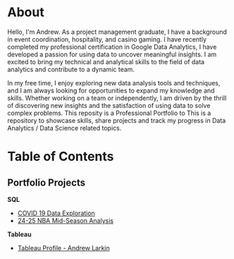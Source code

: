 # About
Hello, I'm Andrew. As a project management graduate, I have a background in event coordination, hospitality, and casino gaming. I have recently completed my professional certification in Google Data Analytics, I have developed a passion for using data to uncover meaningful insights. I am excited to bring my technical and analytical skills to the field of data analytics and contribute to a dynamic team.

In my free time, I enjoy exploring new data analysis tools and techniques, and I am always looking for opportunities to expand my knowledge and skills. Whether working on a team or independently, I am driven by the thrill of discovering new insights and the satisfaction of using data to solve complex problems. This reposity is a Professional Portfolio to This is a repository to showcase skills, share projects and track my progress in Data Analytics / Data Science related topics.

# Table of Contents

## Portfolio Projects

**SQL**
- [COVID 19 Data Exploration](https://github.com/andrewlarkin21/PortfolioProjects/blob/main/PortfolioProject_Covid.sql)
- [24-25 NBA Mid-Season Analysis](https://github.com/andrewlarkin21/PortfolioProjects/blob/main/PortfolioProject_Covid.sql)

**Tableau**
- [Tableau Profile - Andrew Larkin](https://public.tableau.com/app/profile/andrew.larkin/vizzes)
